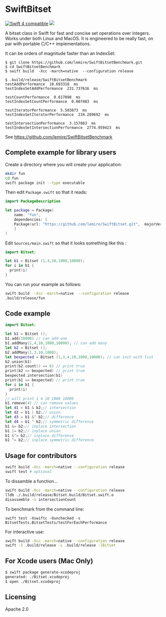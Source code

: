# SwiftBitset

<a href="https://developer.apple.com/swift"><img src="https://img.shields.io/badge/Swift4-compatible-green.svg?style=flat" alt="Swift 4 compatible" /></a>
<a href="https://github.com/apple/swift-package-manager"><img src="https://img.shields.io/badge/Swift%20Package%20Manager-compatible-brightgreen.svg"/></a>


A bitset class in Swift for fast and concise set operations over integers. Works under both Linux and MacOS.
It is engineered to be really fast, on par with portable C/C++ implementations.

It can be orders of magnitude faster than an IndexSet:

```
$ git clone https://github.com/lemire/SwiftBitsetBenchmark.git
$ cd SwiftBitsetBenchmark
$ swift build  -Xcc -march=native  --configuration release

$ .build/release/SwiftBitsetBenchmark
testAddPerformance  10.693318  ms
testIndexSetAddPerformance  231.737616  ms

testCountPerformance  0.617098  ms
testIndexSetCountPerformance  0.007483  ms

testIteratorPerformance  5.503873  ms
testIndexSetIteratorPerformance  234.289692  ms

testIntersectionPerformance  3.157883  ms
testIndexSetIntersectionPerformance  2774.959423  ms
```

See https://github.com/lemire/SwiftBitsetBenchmark

## Complete example for library users

Create a directory where you will create your application:

```bash
mkdir fun
cd fun
swift package init --type executable
```

Then edit ``Package.swift`` so that it reads:


```swift
import PackageDescription

let package = Package(
    name: "fun",
    dependencies: [
   .Package(url: "https://github.com/lemire/SwiftBitset.git",  majorVersion: 0)
    ]
)
```

Edit ``Sources/main.swift`` so that it looks something like this :

```swift
import Bitset;

let b1 = Bitset (1,4,10,1000,10000);
for i in b1 {
  print(i)
}
```

You can run your example as follows:

```bash    
swift build  -Xcc -march=native  --configuration release
.build/release/fun
```


## Code example

```swift
import Bitset;

let b1 = Bitset ();
b1.add(10000) // can add one
b1.addMany(1,4,10,1000,10000); // can add many
let b2 = Bitset ();
b2.addMany(1,3,10,1000);
let bexpected = Bitset (1,3,4,10,1000,10000); // can init with list
b2.union(b1)
print(b2.count() == 6) // print true
print(b2 == bexpected) // print true
bexpected.intersection(b1)
print(b1 == bexpected) // print true
for i in b1 {
  print(i)
}
// will print 1 4 10 1000 10000
b1.remove(4) // can remove values
let d1 = b1 & b2;// intersection
let d2 = b1 | b2;// union
let d3 = b1 &^ b2;// difference
let d4 = b1 ^ b2;// symmetric difference
b1 &= b2;// inplace intersection
b1 |= b2;// inplace union
b1 &^= b2;// inplace difference
b1 ^= b2;// inplace symmetric difference
```

## Usage for contributors

```bash
swift build -Xcc -march=native --configuration release
swift test # optional
```

To dissamble a function...

```bash
swift build -Xcc -march=native --configuration release
lldb ./.build/release/Bitset.build/Bitset.swift.o
disassemble -n intersectionCount
```

To benchmark from the command line:
```
swift test -Xswiftc -Ounchecked -s BitsetTests.BitsetTests/testForEachPerformance
```

For interactive use:
```bash
swift build -Xcc -march=native --configuration release
swift -I .build/release -L .build/release -lBitset
```

## For Xcode users (Mac Only)

```bash
$ swift package generate-xcodeproj
generated: ./Bitset.xcodeproj
$ open ./Bitset.xcodeproj
```

## Licensing

Apache 2.0
